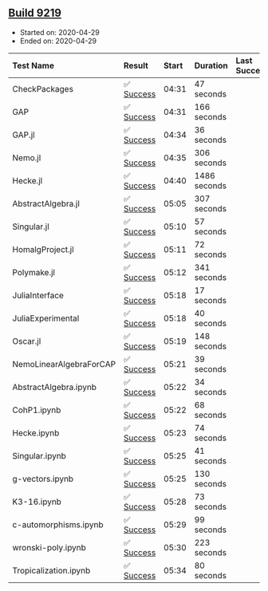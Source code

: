 ## [Build 9219](https://oscarci.mathematik.uni-kl.de/job/oscar/9219/)

* Started on: 2020-04-29
* Ended on: 2020-04-29

| Test Name    | Result | Start | Duration | Last Success | First Failure |
|:-------------|:-------|:------|:---------|:-------------|:--------------|
| CheckPackages | ✅ [Success](https://oscarci.mathematik.uni-kl.de/job/oscar/9219/artifact/logs/build-9219/CheckPackages.log) | 04:31 | 47 seconds |  |  |
| GAP | ✅ [Success](https://oscarci.mathematik.uni-kl.de/job/oscar/9219/artifact/logs/build-9219/GAP.log) | 04:31 | 166 seconds |  |  |
| GAP.jl | ✅ [Success](https://oscarci.mathematik.uni-kl.de/job/oscar/9219/artifact/logs/build-9219/GAP.jl.log) | 04:34 | 36 seconds |  |  |
| Nemo.jl | ✅ [Success](https://oscarci.mathematik.uni-kl.de/job/oscar/9219/artifact/logs/build-9219/Nemo.jl.log) | 04:35 | 306 seconds |  |  |
| Hecke.jl | ✅ [Success](https://oscarci.mathematik.uni-kl.de/job/oscar/9219/artifact/logs/build-9219/Hecke.jl.log) | 04:40 | 1486 seconds |  |  |
| AbstractAlgebra.jl | ✅ [Success](https://oscarci.mathematik.uni-kl.de/job/oscar/9219/artifact/logs/build-9219/AbstractAlgebra.jl.log) | 05:05 | 307 seconds |  |  |
| Singular.jl | ✅ [Success](https://oscarci.mathematik.uni-kl.de/job/oscar/9219/artifact/logs/build-9219/Singular.jl.log) | 05:10 | 57 seconds |  |  |
| HomalgProject.jl | ✅ [Success](https://oscarci.mathematik.uni-kl.de/job/oscar/9219/artifact/logs/build-9219/HomalgProject.jl.log) | 05:11 | 72 seconds |  |  |
| Polymake.jl | ✅ [Success](https://oscarci.mathematik.uni-kl.de/job/oscar/9219/artifact/logs/build-9219/Polymake.jl.log) | 05:12 | 341 seconds |  |  |
| JuliaInterface | ✅ [Success](https://oscarci.mathematik.uni-kl.de/job/oscar/9219/artifact/logs/build-9219/JuliaInterface.log) | 05:18 | 17 seconds |  |  |
| JuliaExperimental | ✅ [Success](https://oscarci.mathematik.uni-kl.de/job/oscar/9219/artifact/logs/build-9219/JuliaExperimental.log) | 05:18 | 40 seconds |  |  |
| Oscar.jl | ✅ [Success](https://oscarci.mathematik.uni-kl.de/job/oscar/9219/artifact/logs/build-9219/Oscar.jl.log) | 05:19 | 148 seconds |  |  |
| NemoLinearAlgebraForCAP | ✅ [Success](https://oscarci.mathematik.uni-kl.de/job/oscar/9219/artifact/logs/build-9219/NemoLinearAlgebraForCAP.log) | 05:21 | 39 seconds |  |  |
| AbstractAlgebra.ipynb | ✅ [Success](https://oscarci.mathematik.uni-kl.de/job/oscar/9219/artifact/logs/build-9219/AbstractAlgebra.ipynb.log) | 05:22 | 34 seconds |  |  |
| CohP1.ipynb | ✅ [Success](https://oscarci.mathematik.uni-kl.de/job/oscar/9219/artifact/logs/build-9219/CohP1.ipynb.log) | 05:22 | 68 seconds |  |  |
| Hecke.ipynb | ✅ [Success](https://oscarci.mathematik.uni-kl.de/job/oscar/9219/artifact/logs/build-9219/Hecke.ipynb.log) | 05:23 | 74 seconds |  |  |
| Singular.ipynb | ✅ [Success](https://oscarci.mathematik.uni-kl.de/job/oscar/9219/artifact/logs/build-9219/Singular.ipynb.log) | 05:25 | 41 seconds |  |  |
| g-vectors.ipynb | ✅ [Success](https://oscarci.mathematik.uni-kl.de/job/oscar/9219/artifact/logs/build-9219/g-vectors.ipynb.log) | 05:25 | 130 seconds |  |  |
| K3-16.ipynb | ✅ [Success](https://oscarci.mathematik.uni-kl.de/job/oscar/9219/artifact/logs/build-9219/K3-16.ipynb.log) | 05:28 | 73 seconds |  |  |
| c-automorphisms.ipynb | ✅ [Success](https://oscarci.mathematik.uni-kl.de/job/oscar/9219/artifact/logs/build-9219/c-automorphisms.ipynb.log) | 05:29 | 99 seconds |  |  |
| wronski-poly.ipynb | ✅ [Success](https://oscarci.mathematik.uni-kl.de/job/oscar/9219/artifact/logs/build-9219/wronski-poly.ipynb.log) | 05:30 | 223 seconds |  |  |
| Tropicalization.ipynb | ✅ [Success](https://oscarci.mathematik.uni-kl.de/job/oscar/9219/artifact/logs/build-9219/Tropicalization.ipynb.log) | 05:34 | 80 seconds |  |  |
